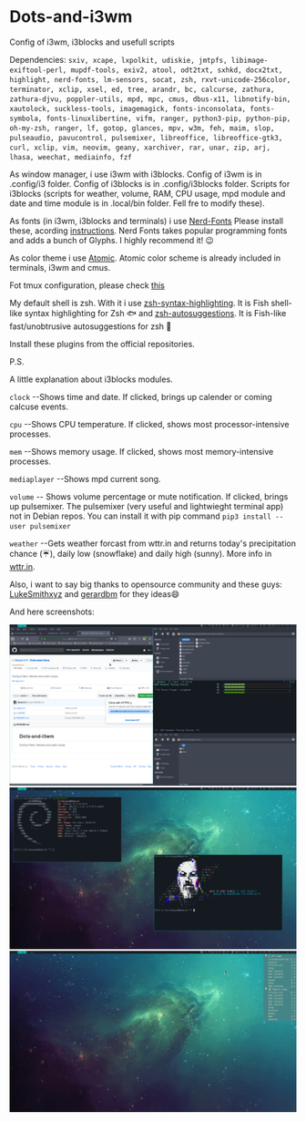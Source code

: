 # Dots-and-i3wm
Config of i3wm, i3blocks and usefull scripts

Dependencies:
`sxiv, xcape, lxpolkit, udiskie, jmtpfs, libimage-exiftool-perl, mupdf-tools, exiv2, atool, odt2txt, sxhkd, docx2txt, highlight, nerd-fonts, lm-sensors, socat, zsh, rxvt-unicode-256color, terminator, xclip, xsel, ed, tree, arandr, bc, calcurse, zathura, zathura-djvu, poppler-utils, mpd, mpc, cmus, dbus-x11, libnotify-bin, xautolock, suckless-tools, imagemagick, fonts-inconsolata, fonts-symbola, fonts-linuxlibertine, vifm, ranger, python3-pip, python-pip, oh-my-zsh, ranger, lf, gotop, glances, mpv, w3m, feh, maim, slop, pulseaudio, pavucontrol, pulsemixer, libreoffice, libreoffice-gtk3, curl, xclip, vim, neovim, geany, xarchiver, rar, unar, zip, arj, lhasa, weechat, mediainfo, fzf`


As window manager, i use i3wm with i3blocks.  Config of i3wm is in .config/i3 folder. Config of i3blocks is in .config/i3blocks folder. Scripts for i3blocks (scripts for weather, volume, RAM, CPU usage, mpd module and date and time module is in .local/bin folder. Fell fre to modify these).

As fonts (in i3wm, i3blocks and terminals) i use [Nerd-Fonts](https://github.com/ryanoasis/nerd-fonts) Please install these, acording [instructions](https://github.com/ryanoasis/nerd-fonts). Nerd Fonts takes popular programming fonts and adds a bunch of Glyphs. I highly recommend it! 😉

As color theme i use [Atomic](https://github.com/gerardbm/atomic). Atomic color scheme is already included in terminals, i3wm and cmus.

Fot tmux configuration, please check [this](https://github.com/gpakosz/.tmux)

My default shell is zsh. With it i use [zsh-syntax-highlighting](https://github.com/zsh-users/zsh-syntax-highlighting). It is Fish shell-like syntax highlighting for Zsh 🐟 and [zsh-autosuggestions](https://github.com/zsh-users/zsh-autosuggestions). It is Fish-like fast/unobtrusive autosuggestions for zsh 🐠

Install these plugins from the official repositories.

P.S.

A little explanation about i3blocks modules.

`clock` --Shows time and date. If clicked, brings up calender or coming calcuse events.


`cpu` --Shows CPU temperature. If clicked, shows most processor-intensive processes.


`mem` --Shows memory usage. If clicked, shows most memory-intensive processes.


`mediaplayer` --Shows mpd current song.


`volume` -- Shows volume percentage or mute notification. If clicked, brings up pulsemixer. The pulsemixer (very useful and lightwieght terminal app) not in Debian repos. You can install it with pip command `pip3 install --user pulsemixer`


`weather` --Gets weather forcast from wttr.in and returns today's precipitation chance (☔), daily low (snowflake) and daily high (sunny). More info in [wttr.in](https://github.com/chubin/wttr.in).


Also, i want to say big thanks to opensource community and these guys: [LukeSmithxyz](https://github.com/LukeSmithxyz) and [gerardbm](https://github.com/gerardbm) for they ideas😄


And here screenshots:

![Screenshot](screen.png?raw=true "Bussy")
![Screenshot](screen_1.png?raw=true "Clear")
![Screenshot](screen_2.png?raw=true "Notification")
